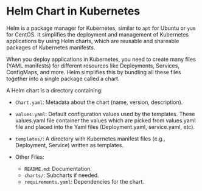 # Helm Chart in Kubernetes

Helm is a package manager for Kubernetes, similar to ```apt``` for Ubuntu or ```yum``` for CentOS. It simplifies the deployment and management of Kubernetes applications by using Helm charts, which are reusable and shareable packages of Kubernetes manifests.

When you deploy applications in Kubernetes, you need to create many files (YAML manifests) for different resources like Deployments, Services, ConfigMaps, and more. Helm simplifies this by bundling all these files together into a single package called a chart.

A Helm chart is a directory containing:

- ```Chart.yaml```: Metadata about the chart (name, version, description).
  
- ```values.yaml```: Default configuration values used by the templates. These values.yaml file container the values which are picked from values.yaml file and placed into the Yaml files (Deployment.yaml, service.yaml, etc).
  
- ```templates/```: A directory with Kubernetes manifest files (e.g., Deployment, Service) written as templates.

- Other Files:
  - ```README.md```: Documentation.
  - ```charts/```: Subcharts if needed.
  - ```requirements.yaml```: Dependencies for the chart.
  
